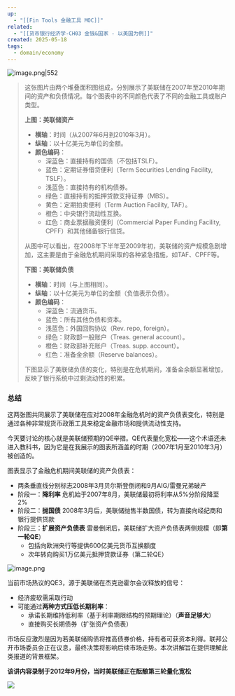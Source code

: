 ```yaml
---
up:
  - "[[Fin Tools 金融工具 MOC]]"
related:
  - "[[货币银行经济学-CH03 金钱&国家 - 以美国为例]]"
created: 2025-05-18
tags:
  - domain/economy
---
```


![image.png|552](https://s1.vika.cn/space/2025/05/18/2929eea8eadc4e1193d25ca4231d22f0)

> 这张图片由两个堆叠面积图组成，分别展示了美联储在2007年至2010年期间的资产和负债情况。每个图表中的不同颜色代表了不同的金融工具或账户类型。
> 
> **上图：美联储资产**
> 
> - **横轴**：时间（从2007年6月到2010年3月）。
> - **纵轴**：以十亿美元为单位的金额。
> - **颜色编码**：
>   - 深蓝色：直接持有的国债（不包括TSLF）。
>   - 蓝色：定期证券借贷便利（Term Securities Lending Facility, TSLF）。
>   - 浅蓝色：直接持有的机构债券。
>   - 绿色：直接持有的抵押贷款支持证券（MBS）。
>   - 黄色：定期拍卖便利（Term Auction Facility, TAF）。
>   - 橙色：中央银行流动性互换。
>   - 红色：商业票据融资便利（Commercial Paper Funding Facility, CPFF）和其他储备银行信贷。
> 
> 从图中可以看出，在2008年下半年至2009年初，美联储的资产规模急剧增加，这主要是由于金融危机期间采取的各种紧急措施，如TAF、CPFF等。
> 
> 
> **下图：美联储负债**
> 
> - **横轴**：时间（与上图相同）。
> - **纵轴**：以十亿美元为单位的金额（负值表示负债）。
> - **颜色编码**：
>   - 深蓝色：流通货币。
>   - 蓝色：所有其他负债和资本。
>   - 浅蓝色：外国回购协议（Rev. repo, foreign）。
>   - 绿色：财政部一般账户（Treas. general account）。
>   - 橙色：财政部补充账户（Treas. supp. account）。
>   - 红色：准备金余额（Reserve balances）。
> 
> 下图显示了美联储负债的变化，特别是在危机期间，准备金余额显著增加，反映了银行系统中过剩流动性的积累。



### 总结


这两张图共同展示了美联储在应对2008年金融危机时的资产负债表变化，特别是通过各种非常规货币政策工具来稳定金融市场和提供流动性支持。


今天要讨论的核心就是美联储预期的QE举措。QE代表量化宽松——这个术语还未进入教科书，因为它是在我展示的图表所涵盖的时期（2007年1月至2010年3月）被创造的。

图表显示了金融危机期间美联储的资产负债表：

- 两条垂直线分别标志2008年3月贝尔斯登倒闭和9月AIG/雷曼兄弟破产
- 阶段一：**降利率** 危机始于2007年8月，美联储最初将利率从5%分阶段降至2%
- 阶段二：**抛国债** 2008年3月后，美联储抛售半数国债，转为直接向经纪商和银行提供贷款
- 阶段三：**扩展资产负债表** 雷曼倒闭后，美联储扩大资产负债表两侧规模（即**第一轮QE**）
	- 包括向欧洲央行等提供600亿美元货币互换额度
	- 次年转向购买1万亿美元抵押贷款证券（第二轮QE）


![image.png](https://s1.vika.cn/space/2025/05/18/9f8d1960dad248f2a6711ebd98faadee)


当前市场热议的QE3，源于美联储在杰克逊霍尔会议释放的信号：
- 经济疲软需采取行动
- 可能通过**两种方式压低长期利率**：
	- 承诺长期维持低利率（基于利率期限结构的预期理论）（**声音足够大**）
	- 直接购买长期债券（扩张资产负债表）

市场反应激烈是因为若美联储购债将推高债券价格，持有者可获资本利得。联邦公开市场委员会正在议息，最终决策将影响后续市场走势。本次讲解旨在提供理解此类报道的背景框架。

**该讲内容录制于2012年9月份，当时美联储正在酝酿第三轮量化宽松**

![](https://s1.vika.cn/space/2025/05/18/411ebbf3f59f46aa91dfac0c438e860d)

